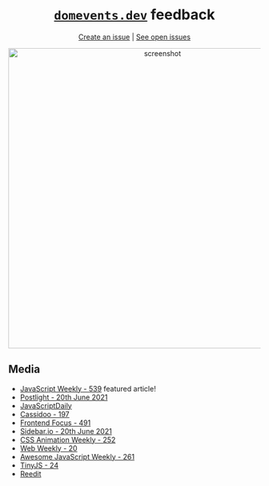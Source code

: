 <div align="center">

# [`domevents.dev`](https://domevents.dev) feedback

[Create an issue](https://github.com/alexreardon/domevents-feedback/issues/new/choose) | [See open issues](https://github.com/alexreardon/domevents-feedback/issues)

<img width="600" alt="screenshot" src="https://user-images.githubusercontent.com/2182637/97559325-63803b80-1a31-11eb-8e8a-839bfa7f12de.png">

</div>

## Media

- [JavaScript Weekly - 539](https://javascriptweekly.com/issues/539) featured article!
- [Postlight - 20th June 2021](https://mailchi.mp/postlight/our-commitment-to-voter-rights-1105990)
- [JavaScriptDaily](https://twitter.com/JavaScriptDaily/status/1395053387448819712)
- [Cassidoo - 197](https://buttondown.email/cassidoo/archive/dont-be-afraid-if-you-dont-exercise-your-rights/)
- [Frontend Focus - 491](https://frontendfoc.us/issues/491)
- [Sidebar.io - 20th June 2021](https://sidebar.io/date/2021-05-20)
- [CSS Animation Weekly - 252](http://weekly.cssanimation.rocks/issues/css-animation-weekly-252-617025)
- [Web Weekly - 20](https://www.stefanjudis.com/blog/web-weekly-20/)
- [Awesome JavaScript Weekly - 261](https://js.libhunt.com/newsletter/261)
- [TinyJS - 24](https://buttondown.email/tinyjs/archive/tinyjs-24/)
- [Reedit](https://www.reddit.com/r/webdev/comments/nevcmm/domeventsdev_a_visualiser_to_help_people_learn/)